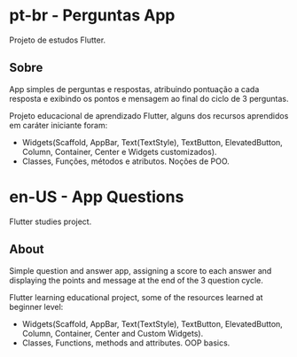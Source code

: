 # pt-br - Perguntas App

Projeto de estudos Flutter.

## Sobre

App simples de perguntas e respostas, atribuindo pontuação a cada resposta e exibindo os pontos e mensagem ao final do ciclo de 3 perguntas.

Projeto educacional de aprendizado Flutter, alguns dos recursos aprendidos em caráter iniciante foram:

- Widgets(Scaffold, AppBar, Text(TextStyle), TextButton, ElevatedButton, Column, Container, Center e Widgets customizados).
- Classes, Funções, métodos e atributos. Noções de POO. 


# en-US - App Questions

Flutter studies project.

## About

Simple question and answer app, assigning a score to each answer and displaying the points and message at the end of the 3 question cycle.

Flutter learning educational project, some of the resources learned at beginner level:

- Widgets(Scaffold, AppBar, Text(TextStyle), TextButton, ElevatedButton, Column, Container, Center and Custom Widgets).
- Classes, Functions, methods and attributes. OOP basics.
